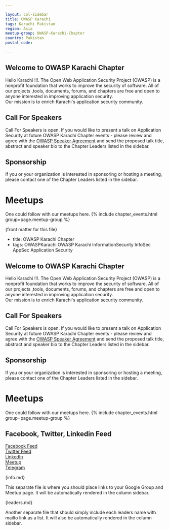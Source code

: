 ```yaml
---

layout: col-sidebar
title: OWASP Karachi
tags: Karachi Pakistan
region: Asia
meetup-group: OWASP-Karachi-Chapter
country: Pakistan
postal-code: 

---
```

## Welcome to OWASP Karachi Chapter 
Hello Karachi !!!.
The Open Web Application Security Project (OWASP) is a nonprofit foundation that works to improve the security of software. All of our projects ,tools, documents, forums, and chapters are free and open to anyone interested in improving application security.  
Our mission is to enrich Karachi's application security community. 

## Call For Speakers
Call For Speakers is open. If you would like to present a talk on Application Security at future OWASP Karachi Chapter events - please review and agree with the [OWASP Speaker Agreement](https://owasp.org/www-policy/legal/speaker-agreement) and send the proposed talk title, abstract and speaker bio to the Chapter Leaders listed in the sidebar.

## Sponsorship
If you or your organization is interested in sponsoring or hosting a meeting, please contact one of the Chapter Leaders listed in the sidebar.

# Meetups 
One could follow with our meetups here. 
{% include chapter_events.html group=page.meetup-group %}

<!-- 
Standard Chapter Page Template
This is an example of a Project or Chapter page.
Please change these items to indicate the actual information you wish to present. In addition to this information, the 'front-matter' above the text should be modified to reflect your actual information.  An explanation of each of the front-matter items is below:
-->
{front matter for this file}

- title: OWASP Karachi Chapter
- tags: OWASPKarachi OWASP Karachi InformationSecurity InfoSec AppSec Application Security

## Welcome to OWASP Karachi Chapter 
Hello Karachi !!!.
The Open Web Application Security Project (OWASP) is a nonprofit foundation that works to improve the security of software. All of our projects ,tools, documents, forums, and chapters are free and open to anyone interested in improving application security.  
Our mission is to enrich Karachi's application security community. 

## Call For Speakers
Call For Speakers is open. If you would like to present a talk on Application Security at future OWASP Karachi Chapter events - please review and agree with the [OWASP Speaker Agreement](https://owasp.org/www-policy/legal/speaker-agreement) and send the proposed talk title, abstract and speaker bio to the Chapter Leaders listed in the sidebar.

## Sponsorship
If you or your organization is interested in sponsoring or hosting a meeting, please contact one of the Chapter Leaders listed in the sidebar.

# Meetups 
One could follow with our meetups here. 
 {% include chapter_events.html group=page.meetup-group %}

## Facebook, Twitter, Linkedin Feed
<a href="https://www.facebook.com/OWASPKarachi/" target="_blank"> Facebook Feed </a>
<br/>
<a href="https://twitter.com/Owaspkarachi" target="_blank" > Twitter Feed </a>
<br/>
<a href="https://linkedin.com/company/owaspkarachi/" target="_blank" > LinkedIn </a>
<br/>
<a href="https://www.meetup.com/OWASP-Karachi-Chapter/" target="_blank" >Meetup</a>
<br/>
<a href="https://t.me/OWASPKarachi" target="_blank" >Telegram</a>
    

{info.md}

This separate file is where you should place links to your Google Group and Meetup page. It will be automatically rendered in the column sidebar.

{leaders.md}

Another separate file that should simply include each leaders name with mailto link as a list. It will also be automatically rendered in the column sidebar.
